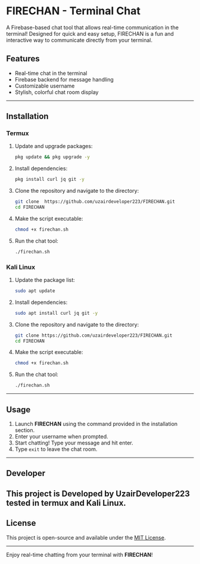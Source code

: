 # FIRECHAN - Terminal Chat
A Firebase-based chat tool that allows real-time communication in the terminal! Designed for quick and easy setup, FIRECHAN is a fun and interactive way to communicate directly from your terminal.

## Features
- Real-time chat in the terminal
- Firebase backend for message handling
- Customizable username
- Stylish, colorful chat room display

---

## Installation

### Termux
1. Update and upgrade packages:
    ```bash
    pkg update && pkg upgrade -y
    ```

2. Install dependencies:
    ```bash
    pkg install curl jq git -y
    ```

3. Clone the repository and navigate to the directory:
    ```bash
    git clone  https://github.com/uzairdeveloper223/FIRECHAN.git
    cd FIRECHAN
    ```

4. Make the script executable:
    ```bash
    chmod +x firechan.sh
    ```

5. Run the chat tool:
    ```bash
    ./firechan.sh
    ```

### Kali Linux
1. Update the package list:
    ```bash
    sudo apt update
    ```

2. Install dependencies:
    ```bash
    sudo apt install curl jq git -y
    ```

3. Clone the repository and navigate to the directory:
    ```bash
    git clone https://github.com/uzairdeveloper223/FIRECHAN.git
    cd FIRECHAN
    ```

4. Make the script executable:
    ```bash
    chmod +x firechan.sh
    ```

5. Run the chat tool:
    ```bash
    ./firechan.sh
    ```

---

## Usage

1. Launch **FIRECHAN** using the command provided in the installation section.
2. Enter your username when prompted.
3. Start chatting! Type your message and hit enter.
4. Type `exit` to leave the chat room.
---

## Developer 
This project is Developed by UzairDeveloper223 tested in termux and Kali Linux.
---
## License
This project is open-source and available under the [MIT License](LICENSE).

---

Enjoy real-time chatting from your terminal with **FIRECHAN**!
